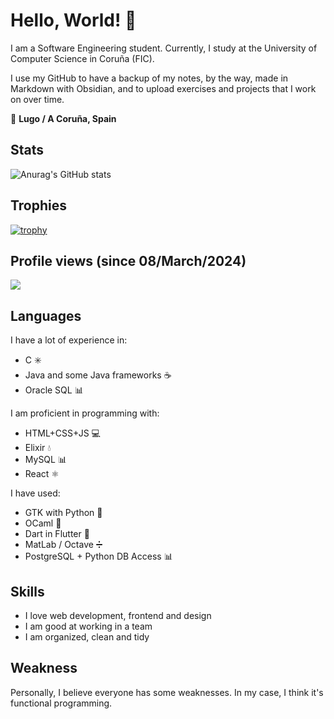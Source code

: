 <!--
**ivanaf03/ivanaf03** is a ✨ _special_ ✨ repository because its `README.md` (this file) appears on your GitHub profile.

Here are some ideas to get you started:

- 🔭 I’m currently working on ...
- 🌱 I’m currently learning ...
- 👯 I’m looking to collaborate on ...
- 🤔 I’m looking for help with ...
- 💬 Ask me about ...
- 📫 How to reach me: ...
- 😄 Pronouns: ...
- ⚡ Fun fact: ...
-->

# Hello, World! 👋

I am a Software Engineering student. Currently, I study at the University of Computer Science in Coruña (FIC).

I use my GitHub to have a backup of my notes, by the way, made in Markdown with Obsidian, and to upload exercises and projects that I work on over time.

📍 **Lugo / A Coruña, Spain**

## Stats
![Anurag's GitHub stats](https://github-readme-stats.vercel.app/api?username=ivanaf03&show_icons=true&theme=transparent)

## Trophies
[![trophy](https://github-profile-trophy.vercel.app/?username=ivanaf03&theme=onedark)](https://github.com/ryo-ma/github-profile-trophy)

## Profile views (since 08/March/2024)
![](https://komarev.com/ghpvc/?username=ivanaf03&color=green)

## Languages
I have a lot of experience in:
+ C ✳️
+ Java and some Java frameworks ☕
+ Oracle SQL 📊


I am proficient in programming with:
+ HTML+CSS+JS 💻
+ Elixir 💧
+ MySQL 📊
+ React ⚛️


I have used:
+ GTK with Python 🐍
+ OCaml 🐫
+ Dart in Flutter 📱
+ MatLab / Octave ➗
+ PostgreSQL + Python DB Access 📊

## Skills
+ I love web development, frontend and design
+ I am good at working in a team
+ I am organized, clean and tidy

## Weakness
Personally, I believe everyone has some weaknesses. In my case, I think it's functional programming.
